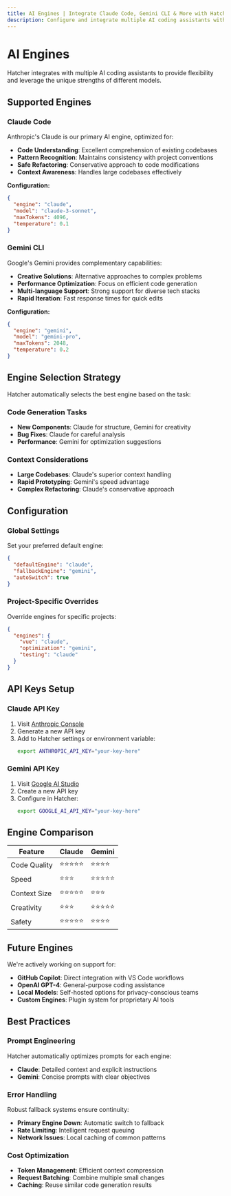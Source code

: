 ```yaml
---
title: AI Engines | Integrate Claude Code, Gemini CLI & More with Hatcher
description: Configure and integrate multiple AI coding assistants with Hatcher IDE. Support for Claude Code, Gemini CLI, and other AI engines for flexible, powerful development workflows.
---
```


# AI Engines

Hatcher integrates with multiple AI coding assistants to provide flexibility and leverage the unique strengths of different models.

## Supported Engines

### Claude Code

Anthropic's Claude is our primary AI engine, optimized for:

- **Code Understanding**: Excellent comprehension of existing codebases
- **Pattern Recognition**: Maintains consistency with project conventions
- **Safe Refactoring**: Conservative approach to code modifications
- **Context Awareness**: Handles large codebases effectively

**Configuration:**

```json
{
  "engine": "claude",
  "model": "claude-3-sonnet",
  "maxTokens": 4096,
  "temperature": 0.1
}
```

### Gemini CLI

Google's Gemini provides complementary capabilities:

- **Creative Solutions**: Alternative approaches to complex problems
- **Performance Optimization**: Focus on efficient code generation
- **Multi-language Support**: Strong support for diverse tech stacks
- **Rapid Iteration**: Fast response times for quick edits

**Configuration:**

```json
{
  "engine": "gemini",
  "model": "gemini-pro",
  "maxTokens": 2048,
  "temperature": 0.2
}
```

## Engine Selection Strategy

Hatcher automatically selects the best engine based on the task:

### Code Generation Tasks

- **New Components**: Claude for structure, Gemini for creativity
- **Bug Fixes**: Claude for careful analysis
- **Performance**: Gemini for optimization suggestions

### Context Considerations

- **Large Codebases**: Claude's superior context handling
- **Rapid Prototyping**: Gemini's speed advantage
- **Complex Refactoring**: Claude's conservative approach

## Configuration

### Global Settings

Set your preferred default engine:

```json
{
  "defaultEngine": "claude",
  "fallbackEngine": "gemini",
  "autoSwitch": true
}
```

### Project-Specific Overrides

Override engines for specific projects:

```json
{
  "engines": {
    "vue": "claude",
    "optimization": "gemini",
    "testing": "claude"
  }
}
```

## API Keys Setup

### Claude API Key

1. Visit [Anthropic Console](https://console.anthropic.com)
2. Generate a new API key
3. Add to Hatcher settings or environment variable:
   ```bash
   export ANTHROPIC_API_KEY="your-key-here"
   ```

### Gemini API Key

1. Visit [Google AI Studio](https://aistudio.google.com)
2. Create a new API key
3. Configure in Hatcher:
   ```bash
   export GOOGLE_AI_API_KEY="your-key-here"
   ```

## Engine Comparison

| Feature      | Claude     | Gemini     |
| ------------ | ---------- | ---------- |
| Code Quality | ⭐⭐⭐⭐⭐ | ⭐⭐⭐⭐   |
| Speed        | ⭐⭐⭐     | ⭐⭐⭐⭐⭐ |
| Context Size | ⭐⭐⭐⭐⭐ | ⭐⭐⭐     |
| Creativity   | ⭐⭐⭐     | ⭐⭐⭐⭐⭐ |
| Safety       | ⭐⭐⭐⭐⭐ | ⭐⭐⭐⭐   |

## Future Engines

We're actively working on support for:

- **GitHub Copilot**: Direct integration with VS Code workflows
- **OpenAI GPT-4**: General-purpose coding assistance
- **Local Models**: Self-hosted options for privacy-conscious teams
- **Custom Engines**: Plugin system for proprietary AI tools

## Best Practices

### Prompt Engineering

Hatcher automatically optimizes prompts for each engine:

- **Claude**: Detailed context and explicit instructions
- **Gemini**: Concise prompts with clear objectives

### Error Handling

Robust fallback systems ensure continuity:

- **Primary Engine Down**: Automatic switch to fallback
- **Rate Limiting**: Intelligent request queuing
- **Network Issues**: Local caching of common patterns

### Cost Optimization

- **Token Management**: Efficient context compression
- **Request Batching**: Combine multiple small changes
- **Caching**: Reuse similar code generation results
